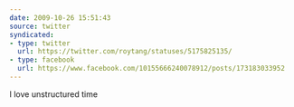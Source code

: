 ```yaml
---
date: 2009-10-26 15:51:43
source: twitter
syndicated:
- type: twitter
  url: https://twitter.com/roytang/statuses/5175825135/
- type: facebook
  url: https://www.facebook.com/10155666240078912/posts/173183033952
---
```


I love unstructured time